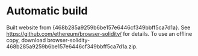 # Automatic build
Built website from {468b285a9259b6be157e6446cf349bbff5ca7d1a}. See https://github.com/ethereum/browser-solidity/ for details.
To use an offline copy, download browser-solidity-468b285a9259b6be157e6446cf349bbff5ca7d1a.zip.
